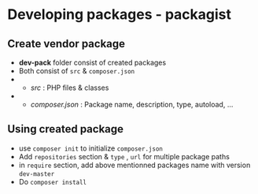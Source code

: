 # Developing packages - packagist

## Create vendor package

- **dev-pack** folder consist of created packages
- Both consist of `src` & `composer.json`
- - *src* : PHP files & classes
- - *composer.json* : Package name, description, type, autoload, ...

## Using created package

- use `composer init` to initialize `composer.json`
- Add `repositories` section & `type` , `url` for multiple package paths
- in `require` section, add above mentionned packages name with version `dev-master`
- Do `composer install`



